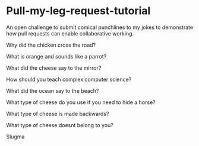 # Pull-my-leg-request-tutorial
An open challenge to submit comical punchlines to my jokes to demonstrate how pull requests can enable collaborative working.

Why did the chicken cross the road?

What is orange and sounds like a parrot?

What did the cheese say to the mirror?

How should you teach complex computer science?

What did the ocean say to the beach?

What type of cheese do you use if you need to hide a horse?

What type of cheese is made backwards?

What type of cheese doesnt belong to you?

Slugma
